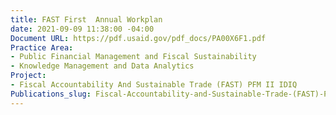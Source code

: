 ```yaml
---
title: FAST First  Annual Workplan
date: 2021-09-09 11:38:00 -04:00
Document URL: https://pdf.usaid.gov/pdf_docs/PA00X6F1.pdf
Practice Area:
- Public Financial Management and Fiscal Sustainability
- Knowledge Management and Data Analytics
Project:
- Fiscal Accountability And Sustainable Trade (FAST) PFM II IDIQ
Publications_slug: Fiscal-Accountability-and-Sustainable-Trade-(FAST)-PFM-II-IDIQ
---
```


